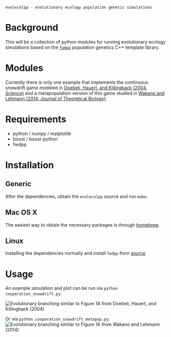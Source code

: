 
	evolecolpp - evolutionary ecology population genetic simulations 

# Background

This will be a collection of python modules for running evolutionary ecology simulations based on the [`fwdpp`](http://github.com/molpopgen/fwdpp) population genetics C++ template library.

# Modules

Currently there is only one example that implements the continuous snowdrift game modeled in [Doebeli, Hauert, and Killingback (2004, Science)](http://dx.doi.org/10.1126/science.1101456) and a metapopulation version of this game studied in [Wakano and Lehmann (2014, Journal of Theoretical Biology)](http://dx.doi.org/10.1016/j.jtbi.2014.02.036).

# Requirements

- python / numpy / matplotlib
- boost / boost-python
- fwdpp

# Installation

## Generic

After the dependencies, obtain the `evolecolpp` source and run `make`.

## Mac OS X

The easiest way to obtain the necessary packages is through [homebrew](http://github.com/Homebrew/homebrew).

## Linux

Installing the dependencies normally and install `fwdpp` from [source](http://github.com/molpopgen/fwdpp).

# Usage

An example simulation and plot can be run via `python cooperation_snowdrift.py`:

![Evolutionary branching similar to Figure 1A from Doebeli, Hauert, and Killingback (2004)](https://raw.github.com/vancleve/evolecolpp/master/snowdrift_branching.png)

Or via `python cooperation_snowdrift_metapop.py`:
![Evolutionary branching similar to Figure 1A from Wakano and Lehmann (2014)](https://raw.github.com/vancleve/evolecolpp/master/snowdrift_branching_metapop.png)
